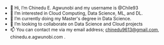 - 👋 Hi, I’m Chinedu E. Agwunobi and my username is @Chile93
- 👀 I’m interested in Cloud Computing, Data Science, ML, and DL.
- 🌱 I’m currently doing my Master's degree in Data Science.
- 💞️ I’m looking to collaborate on Data Science and Cloud projects
- 📫 You can contact me via my email address; chinedu9613@gmail.com, chinedu.e.agwunobi.com .

<!---
Chile93/Chile93 is a ✨ special ✨ repository because its `README.md` (this file) appears on your GitHub profile.
You can click the Preview link to take a look at your changes.
--->
